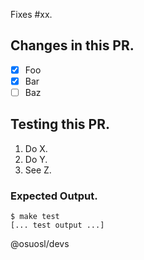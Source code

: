 <!--
  This is a guideline for what a PR should look like.
  Feel free to modify it to fit your specific needs.

  Please list the issue this fixes in the PR
-->
Fixes #xx.

## Changes in this PR.
<!--
  Please include a list of all things this PR will accomplish
  Use the checkbox syntax to show what is done and what is yet to be completed.
  This gives context to the diff.
-->

- [X] Foo
- [X] Bar
- [ ] Baz

## Testing this PR.
<!--
  Please include a list of explicit instructions for testing this PR.
  If the instructions are 'run `make test`' say that,
  If they are more complicated be thorough.
-->

1. Do X.
2. Do Y.
3. See Z.

### Expected Output.
<!--
  Please insert either a description of what should happen when testing
  your PR or a code-block with terminal output.
-->

```
$ make test
[... test output ...]
```

@osuosl/devs
